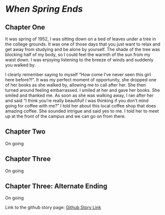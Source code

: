 # **_When Spring Ends_**

## Chapter One
It was spring of 1952, I was sitting down on a bed of leaves under a tree in the college grounds.
It was one of those days that you just want to relax and get away from studying and be alone by yourself.
The shade of the tree was blocking half of my body, so I could feel the warmth of the sun from my waist down.
I was enjoying listening to the breeze of winds and suddenly you walked by.

I clearly remember saying to myself “How come I’ve never seen this girl here before?!”.
It was my perfect moment of opportunity, she dropped one of her books as she walked by, allowing me to call after her. She then turned around feeling embarrassed.
I smiled at her and gave her books. She smiled and thanked me. As soon as she was walking away, I ran after her and said “I think you’re really beautiful! I was thinking if you don’t mind going for coffee with me?”
I told her about this local coffee shop that does amazing coffee. She sounded intrigue and said yes to me. I told her to meet up at the front of the campus and we can go on from there.

## Chapter Two
On going

## Chapter Three
On going

## Chapter Three: Alternate Ending
On going 


Link to the github story page: [Github Story Link](https://carlpagayonan.github.io/github-story-2019/)